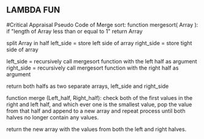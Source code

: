 ## LAMBDA FUN

#Critical Appraisal
Pseudo Code of Merge sort:
function mergesort( Array ):
  if "length of Array less than or equal to 1"
    return Array
    
  split Array in half
  left_side = store left side of array
  right_side = store tight side of array
  
  left_side = recursively call mergesort function with the left half as argument 
  right_side = recursively call mergesort function with the right half as argument 
  
  return both halfs as two separate arrays, left_side and right_side
  
function merge (Left_half, Right_half):
  check both of the first values in the right and left half, and which ever one is the smallest value, pop the value 
  from that half and append to a new array and repeat process until both halves no longer contain any values. 
  
  return the new array with the values from both the left and right halves.
  
  
